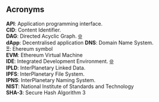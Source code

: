 ## Acronyms

**API**: Application programming interface.  
**CID**: Content Identifier.  
**DAG**: Directed Acyclic Graph. <a href="https://en.wikipedia.org/wiki/Domain_Name_System"   target="_blank">🌐</a>  
**dApp**: Decentralised application
**DNS**: Domain Name System. <!--<a href="" target="_blank">🌐</a> -->  
**Ξ**: Ehereum symbol  
**EVM**: Ethereum Virtual Machine  
**IDE**: Integrated Development Environment. <a href="https://es.wikipedia.org/wiki/Entorno_de_desarrollo_integrado" target="_blank">🌐</a>  
**IPLD**: InterPlanetary Linked Data.  
**IPFS**: InterPlanetary File System.  
**IPNS**: InterPlanetary Naming System.  
**NIST**: National Institute of Standards and Technology   
**SHA-3**: Secure Hash Algorithm 3  

